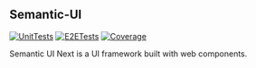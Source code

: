 ## Semantic-UI

[![UnitTests](https://badgen.net/https/wzcozo2uwacu4dfvawkdkmxi640guflx.lambda-url.us-east-1.on.aws)](https://github.com/Semantic-Org/Semantic-Next/actions/workflows/ci.yml)
[![E2ETests](https://badgen.net/https/ien5pqfy4lsyqy5a2vegyvevpa0petpj.lambda-url.us-east-1.on.aws)](https://github.com/Semantic-Org/Semantic-Next/actions/workflows/ci.yml)
[![Coverage](https://badgen.net/https/fnipttzwzg6ieemy4winuladuu0jhqef.lambda-url.us-east-1.on.aws)](https://github.com/Semantic-Org/Semantic-Next/actions/workflows/ci.yml)

Semantic UI Next is a UI framework built with web components.
